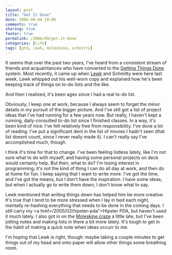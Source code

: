 ```yaml
---
layout: post
title: "Get It Done"
date: 2006-09-04 19:00
comments: true
sharing: true
footer: true
permalink: /2006/09/get-it-done
categories: [Life]
tags: [gtd, lewk, moleskine, schmitty]
---
```

It seems that over the past two years, I've heard from a consistent stream of friends and acquaintances who have converted to the <a href="http://www.amazon.com/Getting-Things-Done-Stress-Free-Productivity/dp/0142000280/sr=8-1/qid=1157409583/ref=pd_bbs_1/104-4961854-2672719?ie=UTF8&s=books">Getting Things Done</a> system.  Most recently, it came up when <a href="http://www.csh.rit.edu/~lewk/blog">Lewk</a> and Schmitty were here last week.  Lewk whipped out his well-worn copy and explained how he's been keeping track of things on to-do lists and the like.

And then I realized, it's been ages since I had a real to-do list.

Obviously, I keep one at work, because I always seem to forget the minor details in my pursuit of the bigger picture.  And I've still got a list of project ideas that I've had running for a few years now.  But really, I haven't kept a running, daily-consulted to-do list since I finished classes.  In a way, it's been kind of nice: I've felt relatively free from responsibility.  I've done a lot of reading.  I've put a significant dent in the list of movies I hadn't seen (that list doesnt count, since I never really made it).  I can't really say I've accomplished much, though.

I think it's time for that to change.  I've been feeling listless lately, like I'm not sure what to do with myself, and having some personal projects on deck would certainly help.  But then, what to do?  I'm losing interest in programming; it's not the kind of thing I can do all day at work, and then do at home for fun.  I keep saying that I want to write more.  I've got the time, and I've got the means, but I don't have the inspiration.  I have some ideas, but when I actually go to write them down, I don't know what to say.

Lewk mentioned that writing things down has helped him be more creative.  It's true that I tend to be more stressed when I lay in bed each night, mentally re-hashing everything that needs to be done in the coming days.  I still carry my <a href=/2005/02/hipster-pda">Hipster PDA</a>, but haven't used it much lately.  I also got in on the <a href="http://www.moleskinerie.com/">Moleskine craze</a> a little late, but I've been jotting notes and making lists in there a bit more lately.  It's tough to get in the habit of making a quick note when ideas occurr to me.

I'm hoping that Lewk is right, though: maybe taking a couple minutes to get things out of my head and onto paper will allow other things some breathing room.
